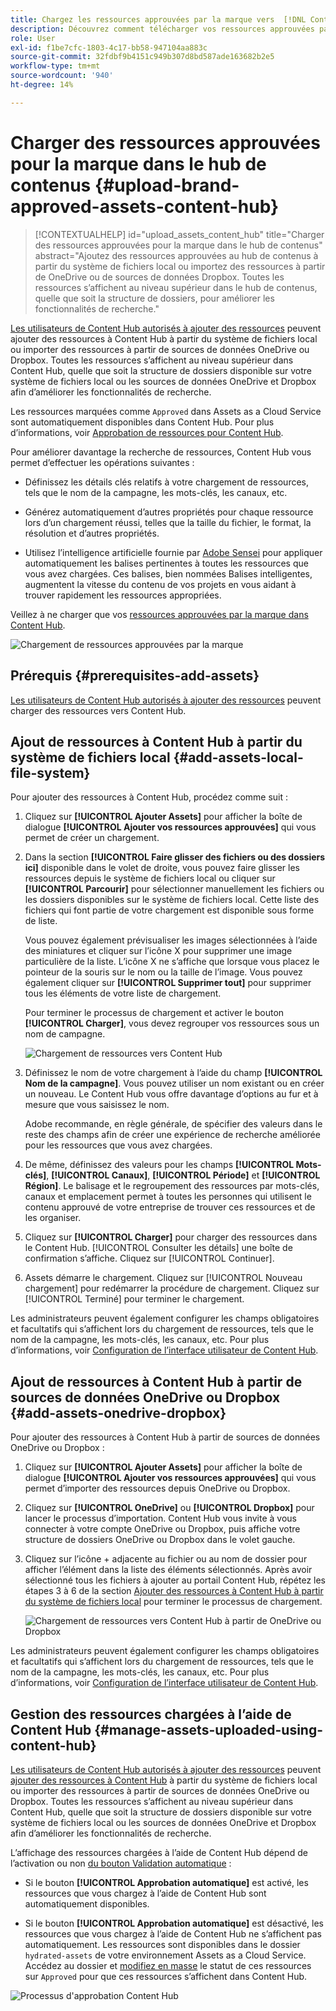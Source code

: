 ```yaml
---
title: Chargez les ressources approuvées par la marque vers  [!DNL Content Hub]
description: Découvrez comment télécharger vos ressources approuvées par la marque vers Content Hub
role: User
exl-id: f1be7cfc-1803-4c17-bb58-947104aa883c
source-git-commit: 32fdbf9b4151c949b307d8bd587ade163682b2e5
workflow-type: tm+mt
source-wordcount: '940'
ht-degree: 14%

---
```


# Charger des ressources approuvées pour la marque dans le hub de contenus {#upload-brand-approved-assets-content-hub}

>[!CONTEXTUALHELP]
>id="upload_assets_content_hub"
>title="Charger des ressources approuvées pour la marque dans le hub de contenus"
>abstract="Ajoutez des ressources approuvées au hub de contenus à partir du système de fichiers local ou importez des ressources à partir de OneDrive ou de sources de données Dropbox. Toutes les ressources s’affichent au niveau supérieur dans le hub de contenus, quelle que soit la structure de dossiers, pour améliorer les fonctionnalités de recherche."

[Les utilisateurs de Content Hub autorisés à ajouter des ressources](/help/assets/deploy-content-hub.md#onboard-content-hub-users-add-assets) peuvent ajouter des ressources à Content Hub à partir du système de fichiers local ou importer des ressources à partir de sources de données OneDrive ou Dropbox. Toutes les ressources s’affichent au niveau supérieur dans Content Hub, quelle que soit la structure de dossiers disponible sur votre système de fichiers local ou les sources de données OneDrive et Dropbox afin d’améliorer les fonctionnalités de recherche.

Les ressources marquées comme `Approved` dans Assets as a Cloud Service sont automatiquement disponibles dans Content Hub. Pour plus d’informations, voir [Approbation de ressources pour Content Hub](/help/assets/approve-assets-content-hub.md).

Pour améliorer davantage la recherche de ressources, Content Hub vous permet d’effectuer les opérations suivantes :

* Définissez les détails clés relatifs à votre chargement de ressources, tels que le nom de la campagne, les mots-clés, les canaux, etc.

* Générez automatiquement d’autres propriétés pour chaque ressource lors d’un chargement réussi, telles que la taille du fichier, le format, la résolution et d’autres propriétés.

* Utilisez l’intelligence artificielle fournie par [Adobe Sensei](https://www.adobe.com/fr/sensei.html) pour appliquer automatiquement les balises pertinentes à toutes les ressources que vous avez chargées. Ces balises, bien nommées Balises intelligentes, augmentent la vitesse du contenu de vos projets en vous aidant à trouver rapidement les ressources appropriées.

Veillez à ne charger que vos [ ressources approuvées par la marque dans Content Hub](/help/assets/approve-assets.md).

![Chargement de ressources approuvées par la marque](assets/upload-brand-approved-assets.png)

## Prérequis {#prerequisites-add-assets}

[Les utilisateurs de Content Hub autorisés à ajouter des ressources](/help/assets/deploy-content-hub.md#onboard-content-hub-users-add-assets) peuvent charger des ressources vers Content Hub.

## Ajout de ressources à Content Hub à partir du système de fichiers local {#add-assets-local-file-system}

Pour ajouter des ressources à Content Hub, procédez comme suit :

1. Cliquez sur **[!UICONTROL Ajouter Assets]** pour afficher la boîte de dialogue **[!UICONTROL Ajouter vos ressources approuvées]** qui vous permet de créer un chargement.

1. Dans la section **[!UICONTROL Faire glisser des fichiers ou des dossiers ici]** disponible dans le volet de droite, vous pouvez faire glisser les ressources depuis le système de fichiers local ou cliquer sur **[!UICONTROL Parcourir]** pour sélectionner manuellement les fichiers ou les dossiers disponibles sur le système de fichiers local. Cette liste des fichiers qui font partie de votre chargement est disponible sous forme de liste.


   Vous pouvez également prévisualiser les images sélectionnées à l’aide des miniatures et cliquer sur l’icône X pour supprimer une image particulière de la liste. L’icône X ne s’affiche que lorsque vous placez le pointeur de la souris sur le nom ou la taille de l’image. Vous pouvez également cliquer sur **[!UICONTROL Supprimer tout]** pour supprimer tous les éléments de votre liste de chargement.

   Pour terminer le processus de chargement et activer le bouton **[!UICONTROL Charger]**, vous devez regrouper vos ressources sous un nom de campagne.

   ![Chargement de ressources vers Content Hub](assets/upload-assets-content-hub.png)

1. Définissez le nom de votre chargement à l’aide du champ **[!UICONTROL Nom de la campagne]**. Vous pouvez utiliser un nom existant ou en créer un nouveau. Le Content Hub vous offre davantage d’options au fur et à mesure que vous saisissez le nom. <!--You can define multiple Campaign names for your upload. While you are typing a name, either click anywhere else within the dialog box or press the `,` (Comma) key to register the name.-->

   Adobe recommande, en règle générale, de spécifier des valeurs dans le reste des champs afin de créer une expérience de recherche améliorée pour les ressources que vous avez chargées.

1. De même, définissez des valeurs pour les champs **[!UICONTROL Mots-clés]**, **[!UICONTROL Canaux]**, **[!UICONTROL Période]** et **[!UICONTROL Région]**. Le balisage et le regroupement des ressources par mots-clés, canaux et emplacement permet à toutes les personnes qui utilisent le contenu approuvé de votre entreprise de trouver ces ressources et de les organiser.

1. Cliquez sur **[!UICONTROL Charger]** pour charger des ressources dans le Content Hub. [!UICONTROL Consulter les détails] une boîte de confirmation s’affiche. Cliquez sur [!UICONTROL Continuer].

1. Assets démarre le chargement. Cliquez sur [!UICONTROL Nouveau chargement] pour redémarrer la procédure de chargement. Cliquez sur [!UICONTROL Terminé] pour terminer le chargement.

Les administrateurs peuvent également configurer les champs obligatoires et facultatifs qui s’affichent lors du chargement de ressources, tels que le nom de la campagne, les mots-clés, les canaux, etc. Pour plus d’informations, voir [Configuration de l’interface utilisateur de Content Hub](configure-content-hub-ui-options.md#configure-upload-options-content-hub).


## Ajout de ressources à Content Hub à partir de sources de données OneDrive ou Dropbox {#add-assets-onedrive-dropbox}

Pour ajouter des ressources à Content Hub à partir de sources de données OneDrive ou Dropbox :

1. Cliquez sur **[!UICONTROL Ajouter Assets]** pour afficher la boîte de dialogue **[!UICONTROL Ajouter vos ressources approuvées]** qui vous permet d’importer des ressources depuis OneDrive ou Dropbox.

1. Cliquez sur **[!UICONTROL OneDrive]** ou **[!UICONTROL Dropbox]** pour lancer le processus d’importation. Content Hub vous invite à vous connecter à votre compte OneDrive ou Dropbox, puis affiche votre structure de dossiers OneDrive ou Dropbox dans le volet gauche.

1. Cliquez sur l’icône + adjacente au fichier ou au nom de dossier pour afficher l’élément dans la liste des éléments sélectionnés. Après avoir sélectionné tous les fichiers à ajouter au portail Content Hub, répétez les étapes 3 à 6 de la section [Ajouter des ressources à Content Hub à partir du système de fichiers local](#add-assets-local-file-system) pour terminer le processus de chargement.

   ![Chargement de ressources vers Content Hub à partir de OneDrive ou Dropbox](assets/add-assets-onedrive-dropbox.png)

Les administrateurs peuvent également configurer les champs obligatoires et facultatifs qui s’affichent lors du chargement de ressources, tels que le nom de la campagne, les mots-clés, les canaux, etc. Pour plus d’informations, voir [Configuration de l’interface utilisateur de Content Hub](configure-content-hub-ui-options.md#configure-upload-options-content-hub).

## Gestion des ressources chargées à l’aide de Content Hub {#manage-assets-uploaded-using-content-hub}

[Les utilisateurs de Content Hub autorisés à ajouter des ressources](/help/assets/deploy-content-hub.md#onboard-content-hub-users-add-assets) peuvent [ajouter des ressources à Content Hub](/help/assets/upload-brand-approved-assets.md) à partir du système de fichiers local ou importer des ressources à partir de sources de données OneDrive ou Dropbox. Toutes les ressources s’affichent au niveau supérieur dans Content Hub, quelle que soit la structure de dossiers disponible sur votre système de fichiers local ou les sources de données OneDrive et Dropbox afin d’améliorer les fonctionnalités de recherche.

L’affichage des ressources chargées à l’aide de Content Hub dépend de l’activation ou non [du bouton Validation automatique](/help/assets/configure-content-hub-ui-options.md#configure-import-options-content-hub) :

* Si le bouton **[!UICONTROL Approbation automatique]** est activé, les ressources que vous chargez à l’aide de Content Hub sont automatiquement disponibles.

* Si le bouton **[!UICONTROL Approbation automatique]** est désactivé, les ressources que vous chargez à l’aide de Content Hub ne s’affichent pas automatiquement. Les ressources sont disponibles dans le dossier `hydrated-assets` de votre environnement Assets as a Cloud Service. Accédez au dossier et [modifiez en masse](#bulk-approve-assets-content-hub) le statut de ces ressources sur `Approved` pour que ces ressources s’affichent dans Content Hub.

![Processus d&#39;approbation Content Hub](/help/assets/assets/content-hub-approval.png)
